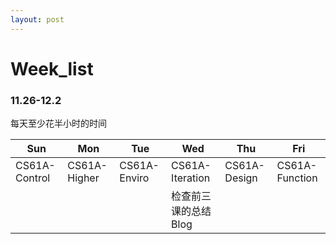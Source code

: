 ```yaml
---
layout: post
---
```


# Week_list

### 11.26-12.2

每天至少花半小时的时间

| Sun           | Mon          | Tue          | Wed                  | Thu          | Fri            |
| ------------- | ------------ | ------------ | -------------------- | ------------ | -------------- |
| CS61A-Control | CS61A-Higher | CS61A-Enviro | CS61A-Iteration      | CS61A-Design | CS61A-Function |
|               |              |              | 检查前三课的总结Blog |              |                |

